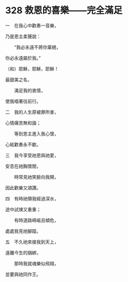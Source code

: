 # 328 救恩的喜樂——完全滿足

一　在我心中歡奏一音樂，

乃是恩主柔聲說：

　　“我必永遠不將你棄絕，

你必永遠屬於我。”

（和）耶穌，耶穌，耶穌！

最甜美之名，

　　滿足我的衷情，

使我唱著往前行。

二　我的人生原被罪所害，

心情痛苦無和諧；

　　等到恩主進入我心懷，

心絃歡奏永不歇。

三　我今享受祂恩與祂愛，

安息在祂胸懷間，

　　時常見祂笑臉向我開，

因此歡樂又頌讚。

四　有時祂領我經過深水，

途中試煉又重重；

　　有時道路崎嶇且傾危，

處處我見祂腳蹤。

五　不久祂來接我到天上，

遠離今生的捆綁，

　　那時我就魂樂似飛翔，

並要與祂同作王。


